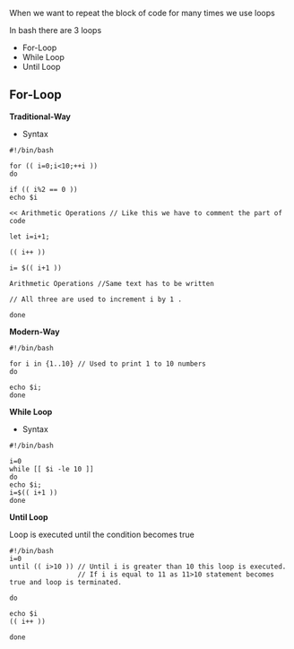When we want to repeat the block of code for many times we use loops

In bash there are 3 loops 

* For-Loop
* While Loop
* Until Loop


## For-Loop

**Traditional-Way**

* Syntax

```
#!/bin/bash

for (( i=0;i<10;++i )) 
do

if (( i%2 == 0 ))
echo $i

<< Arithmetic Operations // Like this we have to comment the part of code

let i=i+1;

(( i++ )) 

i= $(( i+1 ))
 
Arithmetic Operations //Same text has to be written

// All three are used to increment i by 1 .

done

```

**Modern-Way**

```
#!/bin/bash

for i in {1..10} // Used to print 1 to 10 numbers 
do

echo $i;
done

```

**While Loop**

* Syntax
  
```
#!/bin/bash

i=0
while [[ $i -le 10 ]]
do
echo $i;
i=$(( i+1 ))
done 

```

**Until Loop**

Loop is executed until the condition becomes true


```
#!/bin/bash
i=0
until (( i>10 )) // Until i is greater than 10 this loop is executed.
                 // If i is equal to 11 as 11>10 statement becomes true and loop is terminated. 

do

echo $i
(( i++ ))

done

```

  
